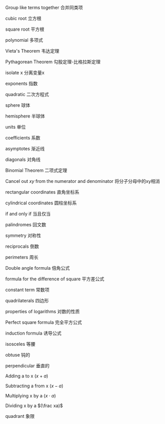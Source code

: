 Group like terms together 合并同类项

cubic root 立方根

square root 平方根

polynomial 多项式

Vieta's Theorem 韦达定理

Pythagorean Theorem 勾股定理-比格拉斯定理

isolate x 分离变量x

exponents 指数

quadratic 二次方程式

sphere 球体

hemisphere 半球体

units 单位

coefficients 系数

asymptotes 渐近线

diagonals 对角线

Binomial Theorem 二项式定理

Cancel out $xy$ from the numerator and denominator 将分子分母中的xy相消

rectangular coordinates 直角坐标系

cylindrical coordinates 圆柱坐标系

if and only if 当且仅当

palindromes 回文数

symmetry 对称性

reciprocals 倒数

perimeters 周长

Double angle formula 倍角公式

formula for the difference of square 平方差公式

constant term 常数项

quadrilaterals 四边形

properties of logarithms 对数的性质

Perfect square formula 完全平方公式

induction formula 诱导公式

isosceles 等腰

obtuse 钝的

perpendicular 垂直的

Adding a to x                $(x+a)$

Subtracting a from x   $(x-a)$

Multiplying x by a         $(x\cdot a)$

Dividing x by a                 $(\frac xa)$

quadrant 象限
